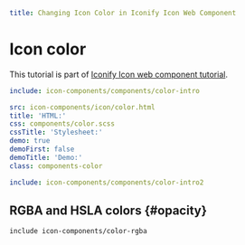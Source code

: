```yaml
title: Changing Icon Color in Iconify Icon Web Component
```

# Icon color

This tutorial is part of [Iconify Icon web component tutorial](./index.md).

```yaml
include: icon-components/components/color-intro
```

```yaml
src: icon-components/icon/color.html
title: 'HTML:'
css: components/color.scss
cssTitle: 'Stylesheet:'
demo: true
demoFirst: false
demoTitle: 'Demo:'
class: components-color
```

```yaml
include: icon-components/components/color-intro2
```

## RGBA and HSLA colors {#opacity}

`include icon-components/color-rgba`
